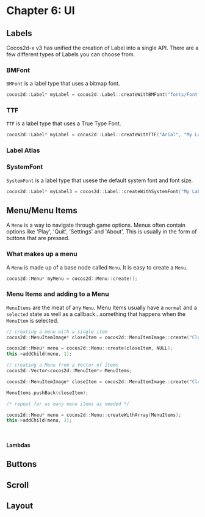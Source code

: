 # Chapter 6: UI

## Labels
Cocos2d-x v3 has unified the creation of Label into a single API.
There are a few different types of Labels you can choose from.
  
### BMFont
`BMFont` is a label type that uses a bitmap font.
```cpp
cocos2d::Label* myLabel = cocos2d::Label::createWithBMFont("fonts/Font.fnt", "My Label Text");
```
### TTF
`TTF` is a label type that uses a True Type Font.
```cpp
cocos2d::Label* myLabel = cocos2d::Label::createWithTTF("Arial", "My Label Text", 16);
```       
### Label Atlas

         
### SystemFont
`SystemFont` is a label type that usese the default system font and font size. 
```cpp
cocos2d::Label* myLabel3 = cocos2d::Label::createWithSystemFont("My Label Text", "Arial", 16);
```
    
## Menu/Menu Items
A `Menu` is a way to navigate through game options. Menus often contain options like 'Play', 'Quit', 'Settings' and 'About'. This is usually in the form of buttons that are pressed.

### What makes up a menu
A `Menu` is made up of a base node called `Menu`. It is easy to create a `Menu`.
```cpp
cocos2d::Menu* myMenu = cocos2d::Menu::create();
```        
### Menu Items and adding to a Menu
`MenuItems` are the meat of any `Menu`.  Menu Items usually have a `normal` and a `selected` state as well as a callback...something that happens when the `MenuItem` is selected.

```cpp
// creating a menu with a single item
cocos2d::MenuItemImage* closeItem = cocos2d::MenuItemImage::create("CloseNormal.png", "CloseSelected.png", CC_CALLBACK_1(HelloWorld::menuCloseCallback, this));

cocos2d::Mneu* menu = cocos2d::Menu::create(closeItem, NULL);
this->addChild(menu, 1);

// creating a Menu from a Vector of items
cocos2d::Vector<cocos2d::MenuItem*> MenuItems;

cocos2d::MenuItemImage* closeItem = cocos2d::MenuItemImage::create("CloseNormal.png", "CloseSelected.png", CC_CALLBACK_1(HelloWorld::menuCloseCallback, this));

MenuItems.pushBack(closeItem);

/* repeat for as many menu items as needed */

cocos2d::Mneu* menu = cocos2d::Menu::createWithArray(MenuItems);
this->addChild(menu, 1);




```
             
#### Lambdas
    
## Buttons
    
## Scroll
    
## Layout


